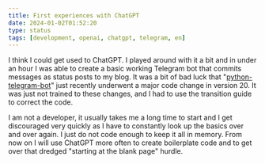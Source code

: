 ```yaml
---
title: First experiences with ChatGPT
date: 2024-01-02T01:52:20
type: status
tags: [development, openai, chatgpt, telegram, en]
---
```


I think I could get used to ChatGPT. I played around with it a bit and in under an hour I was able to create a basic working Telegram bot that commits messages as status posts to my blog. It was a bit of bad luck that "[python-telegram-bot](https://github.com/python-telegram-bot/python-telegram-bot/wiki/Transition-guide-to-Version-20.0)" just recently underwent a major code change in version 20. It was just not trained to these changes, and I had to use the transition guide to correct the code.

I am not a developer, it usually takes me a long time to start and I get discouraged very quickly as I have to constantly look up the basics over and over again. I just do not code enough to keep it all in memory. From now on I will use ChatGPT more often to create boilerplate code and to get over that dredged "starting at the blank page" hurdle.
